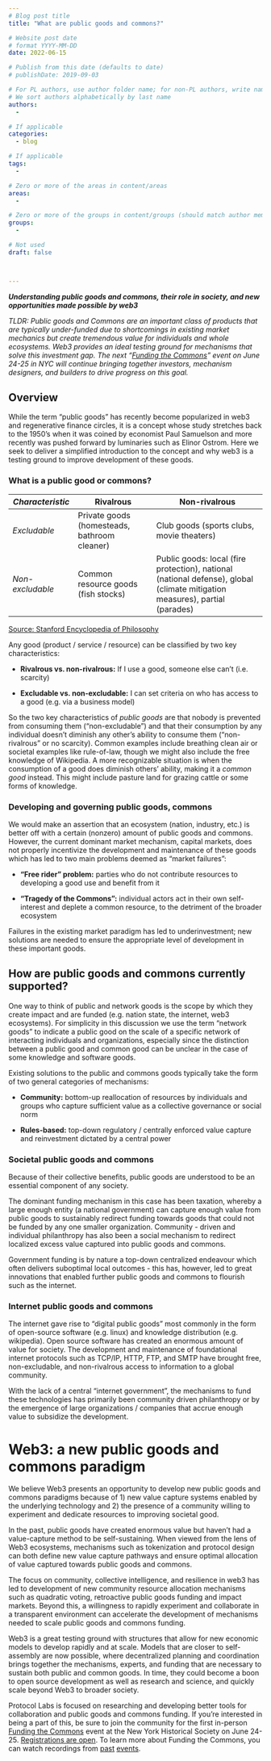 ```yaml
---
# Blog post title
title: "What are public goods and commons?" 

# Website post date
# format YYYY-MM-DD
date: 2022-06-15

# Publish from this date (defaults to date)
# publishDate: 2019-09-03

# For PL authors, use author folder name; for non-PL authors, write name as in paper within ""
# We sort authors alphabetically by last name
authors:
  -

# If applicable
categories:
  - blog

# If applicable
tags:
  -

# Zero or more of the areas in content/areas
areas:
  - 

# Zero or more of the groups in content/groups (should match author membership)
groups:
  - 

# Not used
draft: false



---
```

__*Understanding public goods and commons, their role in society, and new opportunities made possible by web3*__

*TLDR: Public goods and Commons are an important class of products that are typically under-funded due to shortcomings in existing market mechanics but create tremendous value for individuals and whole ecosystems. Web3 provides an ideal testing ground for mechanisms that solve this investment gap. The next “[Funding the Commons]” event on June 24-25 in NYC will continue bringing together investors, mechanism designers, and builders to drive progress on this goal.*

## Overview


While the term “public goods” has recently become popularized in web3 and regenerative finance circles, it is a concept whose study stretches back to the 1950’s when it was coined by economist Paul Samuelson and more recently was pushed forward by luminaries such as Elinor Ostrom. Here we seek to deliver a simplified introduction to the concept and why web3 is a testing ground to improve development of these goods.

### What is a public good or commons?

| *Characteristic* | **Rivalrous**                                | **Non-rivalrous**                                                                                                           |
|------------------|----------------------------------------------|-----------------------------------------------------------------------------------------------------------------------------|
| *Excludable*     | Private goods (homesteads, bathroom cleaner) | Club goods (sports clubs, movie theaters)                                                                                   |
| *Non-excludable* | Common resource goods (fish stocks)          | Public goods: local (fire protection), national (national defense), global (climate mitigation measures), partial (parades) |

[Source: Stanford Encyclopedia of Philosophy]

Any good (product / service / resource) can be classified by two key characteristics:

-   **Rivalrous vs. non-rivalrous:** If I use a good, someone else can’t (i.e. scarcity)

-   **Excludable vs. non-excludable:** I can set criteria on who has access to a good (e.g. via a business model)

So the two key characteristics of *public goods* are that nobody is prevented from consuming them (“non-excludable”) and that their consumption by any individual doesn’t diminish any other’s ability to consume them (“non-rivalrous” or no scarcity). Common examples include breathing clean air or societal examples like rule-of-law, though we might also include the free knowledge of Wikipedia. A more recognizable situation is when the consumption of a good does diminish others’ ability, making it a *common good* instead. This might include pasture land for grazing cattle or some forms of knowledge.

### Developing and governing public goods, commons

We would make an assertion that an ecosystem (nation, industry, etc.) is better off with a certain (nonzero) amount of public goods and commons. However, the current dominant market mechanism, capital markets, does not properly incentivize the development and maintenance of these goods which has led to two main problems deemed as “market failures”:

-   **“Free rider” problem:** parties who do not contribute resources to developing a good use and benefit from it

-   **“Tragedy of the Commons”:** individual actors act in their own self-interest and deplete a common resource, to the detriment of the broader ecosystem

Failures in the existing market paradigm has led to underinvestment; new solutions are needed to ensure the appropriate level of development in these important goods.

## How are public goods and commons currently supported?

One way to think of public and network goods is the scope by which they create impact and are funded (e.g. nation state, the internet, web3 ecosystems). For simplicity in this discussion we use the term “network goods” to indicate a public good on the scale of a specific network of interacting individuals and organizations, especially since the distinction between a public good and common good can be unclear in the case of some knowledge and software goods.

Existing solutions to the public and commons goods typically take the form of two general categories of mechanisms:

-   **Community:** bottom-up reallocation of resources by individuals and groups who capture sufficient value as a collective governance or social norm

-   **Rules-based:** top-down regulatory / centrally enforced value capture and reinvestment dictated by a central power

### Societal public goods and commons 

Because of their collective benefits, public goods are understood to be an essential component of any society.

The dominant funding mechanism in this case has been taxation, whereby a large enough entity (a national government) can capture enough value from public goods to sustainably redirect funding towards goods that could not be funded by any one smaller organization. Community - driven and individual philanthropy has also been a social mechanism to redirect localized excess value captured into public goods and commons.

Government funding is by nature a top-down centralized endeavour which often delivers suboptimal local outcomes - this has, however, led to great innovations that enabled further public goods and commons to flourish such as the internet.

### Internet public goods and commons

The internet gave rise to “digital public goods” most commonly in the form of open-source software (e.g. linux) and knowledge distribution (e.g. wikipedia). Open source software has created an enormous amount of value for society. The development and maintenance of foundational internet protocols such as TCP/IP, HTTP, FTP, and SMTP have brought free, non-excludable, and non-rivalrous access to information to a global community.

With the lack of a central “internet government”, the mechanisms to fund these technologies has primarily been community driven philanthropy or by the emergence of large organizations / companies that accrue enough value to subsidize the development.

# Web3: a new public goods and commons paradigm

We believe Web3 presents an opportunity to develop new public goods and commons paradigms because of 1) new value capture systems enabled by the underlying technology and 2) the presence of a community willing to experiment and dedicate resources to improving societal good.

In the past, public goods have created enormous value but haven’t had a value-capture method to be self-sustaining. When viewed from the lens of Web3 ecosystems, mechanisms such as tokenization and protocol design can both define new value capture pathways and ensure optimal allocation of value captured towards public goods and commons.

The focus on community, collective intelligence, and resilience in web3 has led to development of new community resource allocation mechanisms such as quadratic voting, retroactive public goods funding and impact markets. Beyond this, a willingness to rapidly experiment and collaborate in a transparent environment can accelerate the development of mechanisms needed to scale public goods and commons funding.

Web3 is a great testing ground with structures that allow for new economic models to develop rapidly and at scale. Models that are closer to self-assembly are now possible, where decentralized planning and coordination brings together the mechanisms, experts, and funding that are necessary to sustain both public and common goods. In time, they could become a boon to open source development as well as research and science, and quickly scale beyond Web3 to broader society.

Protocol Labs is focused on researching and developing better tools for collaboration and public goods and commons funding. If you’re interested in being a part of this, be sure to join the community for the first in-person [Funding the Commons][1] event at the New York Historical Society on June 24-25. [Registrations are open]. To learn more about Funding the Commons, you can watch recordings from [past] [events].

  [Funding the Commons]: http://fundingthecommons.io/
  [Source: Stanford Encyclopedia of Philosophy]: https://plato.stanford.edu/entries/public-goods/
  [1]: https://fundingthecommons.io/
  [Registrations are open]: https://www.eventbrite.com/e/funding-the-commons-registration-321958224717
  [past]: https://www.youtube.com/playlist?list=PLhuBigpl7lqtMdPkejuo3mHdLFX53ftXJ
  [events]: https://www.youtube.com/playlist?list=PLhuBigpl7lqvngC9oNecjfWMqFucr5GvG